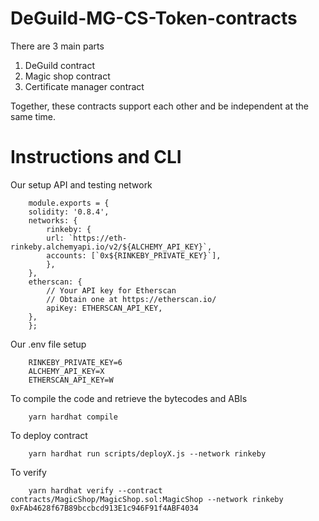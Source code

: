 # DeGuild-MG-CS-Token-contracts
There are 3 main parts
1. DeGuild contract
2. Magic shop contract
3. Certificate manager contract

Together, these contracts support each other and be independent at the same time.

# Instructions and CLI

Our setup API and testing network

        module.exports = {
        solidity: '0.8.4',
        networks: {
            rinkeby: {
            url: `https://eth-rinkeby.alchemyapi.io/v2/${ALCHEMY_API_KEY}`,
            accounts: [`0x${RINKEBY_PRIVATE_KEY}`],
            },
        },
        etherscan: {
            // Your API key for Etherscan
            // Obtain one at https://etherscan.io/
            apiKey: ETHERSCAN_API_KEY,
        },
        };

Our .env file setup
        
        RINKEBY_PRIVATE_KEY=6
        ALCHEMY_API_KEY=X
        ETHERSCAN_API_KEY=W

To compile the code and retrieve the bytecodes and ABIs

        yarn hardhat compile

To deploy contract

        yarn hardhat run scripts/deployX.js --network rinkeby

To verify

        yarn hardhat verify --contract contracts/MagicShop/MagicShop.sol:MagicShop --network rinkeby 0xFAb4628f67B89bccbcd913E1c946F91f4ABF4034

